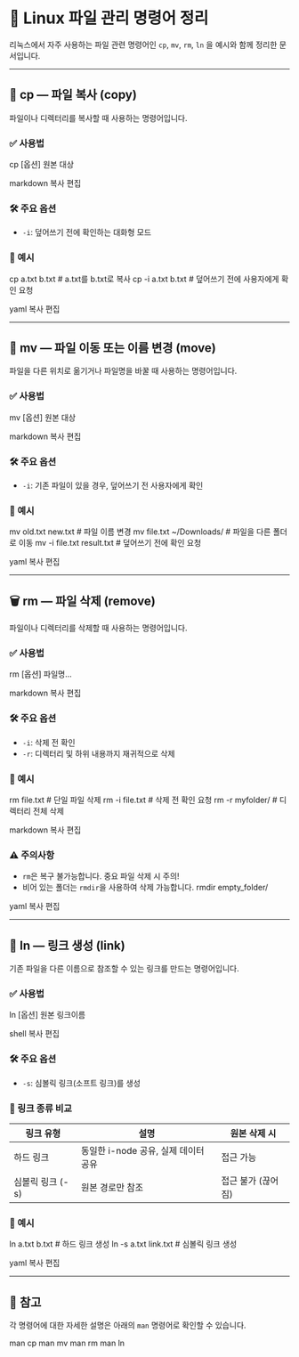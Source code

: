 
# 🐧 Linux 파일 관리 명령어 정리

리눅스에서 자주 사용하는 파일 관련 명령어인 `cp`, `mv`, `rm`, `ln` 을 예시와 함께 정리한 문서입니다.

---

## 📁 cp — 파일 복사 (copy)

파일이나 디렉터리를 복사할 때 사용하는 명령어입니다.

### ✅ 사용법
cp [옵션] 원본 대상

markdown
복사
편집

### 🛠 주요 옵션
- `-i`: 덮어쓰기 전에 확인하는 대화형 모드

### 📌 예시
cp a.txt b.txt # a.txt를 b.txt로 복사
cp -i a.txt b.txt # 덮어쓰기 전에 사용자에게 확인 요청

yaml
복사
편집

---

## 📂 mv — 파일 이동 또는 이름 변경 (move)

파일을 다른 위치로 옮기거나 파일명을 바꿀 때 사용하는 명령어입니다.

### ✅ 사용법
mv [옵션] 원본 대상

markdown
복사
편집

### 🛠 주요 옵션
- `-i`: 기존 파일이 있을 경우, 덮어쓰기 전 사용자에게 확인

### 📌 예시
mv old.txt new.txt # 파일 이름 변경
mv file.txt ~/Downloads/ # 파일을 다른 폴더로 이동
mv -i file.txt result.txt # 덮어쓰기 전에 확인 요청

yaml
복사
편집

---

## 🗑️ rm — 파일 삭제 (remove)

파일이나 디렉터리를 삭제할 때 사용하는 명령어입니다.

### ✅ 사용법
rm [옵션] 파일명...

markdown
복사
편집

### 🛠 주요 옵션
- `-i`: 삭제 전 확인
- `-r`: 디렉터리 및 하위 내용까지 재귀적으로 삭제

### 📌 예시
rm file.txt # 단일 파일 삭제
rm -i file.txt # 삭제 전 확인 요청
rm -r myfolder/ # 디렉터리 전체 삭제

markdown
복사
편집

### ⚠️ 주의사항
- `rm`은 복구 불가능합니다. 중요 파일 삭제 시 주의!
- 비어 있는 폴더는 `rmdir`을 사용하여 삭제 가능합니다.
rmdir empty_folder/

yaml
복사
편집

---

## 🔗 ln — 링크 생성 (link)

기존 파일을 다른 이름으로 참조할 수 있는 링크를 만드는 명령어입니다.

### ✅ 사용법
ln [옵션] 원본 링크이름

shell
복사
편집

### 🛠 주요 옵션
- `-s`: 심볼릭 링크(소프트 링크)를 생성

### 📎 링크 종류 비교

| 링크 유형 | 설명 | 원본 삭제 시 |
|-----------|------|---------------|
| 하드 링크 | 동일한 i-node 공유, 실제 데이터 공유 | 접근 가능 |
| 심볼릭 링크 (-s) | 원본 경로만 참조 | 접근 불가 (끊어짐) |

### 📌 예시
ln a.txt b.txt # 하드 링크 생성
ln -s a.txt link.txt # 심볼릭 링크 생성

yaml
복사
편집

---

## 📖 참고

각 명령어에 대한 자세한 설명은 아래의 `man` 명령어로 확인할 수 있습니다.

man cp
man mv
man rm
man ln
